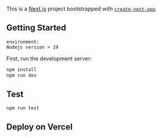 This is a [Next.js](https://nextjs.org/) project bootstrapped with [`create-next-app`](https://github.com/vercel/next.js/tree/canary/packages/create-next-app).

## Getting Started

```
environment:
Nodejs version > 19
```

First, run the development server:

```bash
npm install
npm run dev

```

## Test

```
npm run test
```

## Deploy on Vercel
